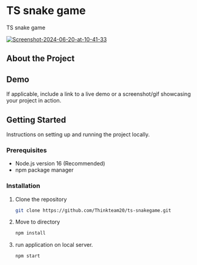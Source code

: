 # TS snake game

TS snake game

<a href="https://ibb.co/1Tgf5Nt"><img src="https://i.ibb.co/CQc5Zy3/Screenshot-2024-06-20-at-10-41-33.png" alt="Screenshot-2024-06-20-at-10-41-33" border="0"></a>

## About the Project

## Demo

If applicable, include a link to a live demo or a screenshot/gif showcasing your project in action.

## Getting Started

Instructions on setting up and running the project locally.

### Prerequisites

- Node.js version 16 (Recommended)
- npm package manager

### Installation

1. Clone the repository
   ```sh
   git clone https://github.com/Thinkteam20/ts-snakegame.git
2. Move to directory
    ```sh
    npm install
3. run application on local server.
     ```sh
     npm start

